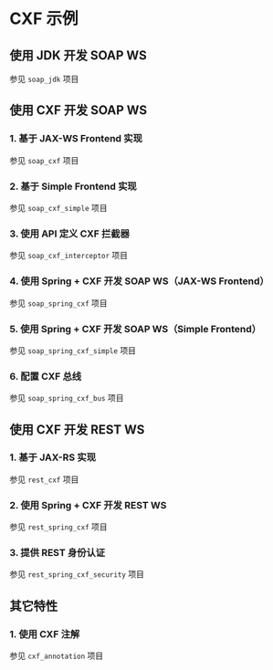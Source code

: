 # CXF 示例

## 使用 JDK 开发 SOAP WS

参见 `soap_jdk` 项目

## 使用 CXF 开发 SOAP WS

### 1. 基于 JAX-WS Frontend 实现

参见 `soap_cxf` 项目

### 2. 基于 Simple Frontend 实现

参见 `soap_cxf_simple` 项目

### 3. 使用 API 定义 CXF 拦截器

参见 `soap_cxf_interceptor` 项目

### 4. 使用 Spring + CXF 开发 SOAP WS（JAX-WS Frontend）

参见 `soap_spring_cxf` 项目

### 5. 使用 Spring + CXF 开发 SOAP WS（Simple Frontend）

参见 `soap_spring_cxf_simple` 项目

### 6. 配置 CXF 总线

参见 `soap_spring_cxf_bus` 项目

## 使用 CXF 开发 REST WS

### 1. 基于 JAX-RS 实现

参见 `rest_cxf` 项目

### 2. 使用 Spring + CXF 开发 REST WS

参见 `rest_spring_cxf` 项目

### 3. 提供 REST 身份认证

参见 `rest_spring_cxf_security` 项目

## 其它特性 

### 1. 使用 CXF 注解

参见 `cxf_annotation` 项目